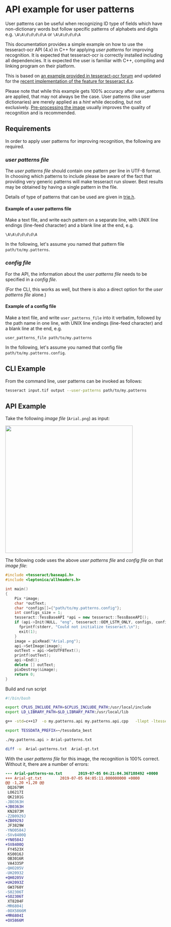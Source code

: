 # API example for user patterns

User patterns can be useful when recognizing ID type of fields which have non-dictionary words but follow specific patterns of alphabets and digits e.g. `\A\A\d\d\d\d\A`  or `\A\A\d\d\d\A`

This documentation provides a simple example on how to use the tesseract-ocr API
(4.x) in C++ for applying _user patterns_ for improving recognition.
It is expected that tesseract-ocr is correctly installed including all dependencies.
It is expected the user is familiar with C++, compiling and linking program on their platform.

This is based on [an example provided in tesseract-ocr forum](https://groups.google.com/forum/#!msg/tesseract-ocr/y052O_DwYic/gsJN1NHBfqkJ) and updated for the [recent implementation of the feature for tesseract 4.x](https://github.com/tesseract-ocr/tesseract/pull/2328).

Please note that while this example gets 100% accuracy after user_patterns are applied, that may not always be the case. User patterns (like user dictionaries) are merely applied as a _hint_ while decoding, but not exclusively. [Pre-processing the image](ImproveQuality.md) usually improves the quality of recognition and is recommended.

## Requirements

In order to apply user patterns for improving recognition, the following are required.

### _user patterns file_

The _user patterns file_ should contain one pattern per line in UTF-8 format.  In choosing which patterns to include please be aware of the fact that providing very generic patterns will make tesseract run slower. Best results may be obtained by having a single pattern in the file.

Details of type of patterns that can be used are given in [trie.h](https://github.com/tesseract-ocr/tesseract/blob/main/src/dict/trie.h#L185).

#### Example of a user patterns file

Make a text file, and write each pattern on a separate line, with UNIX line endings (line-feed character) and a blank line at the end, e.g.

```
\A\A\d\d\d\d\A

```

In the following, let's assume you named that pattern file `path/to/my.patterns`.

### _config file_

For the API, the information about the _user patterns file_ needs to be specified in a _config file_.

(For the CLI, this works as well, but there is also a direct option for the _user patterns file_ alone.)

#### Example of a config file

Make a text file, and write `user_patterns_file` into it verbatim, followed by the path name in one line, with UNIX line endings (line-feed character) and a blank line at the end, e.g.

```
user_patterns_file path/to/my.patterns

```

In the following, let's assume you named that config file `path/to/my.patterns.config`.

## CLI Example

From the command line, user patterns can be invoked as follows:

```sh
tesseract input.tif output --user-patterns path/to/my.patterns
```

## API Example

Take the following _image file_ (`Arial.png`) as input:

 <img src="https://user-images.githubusercontent.com/5095331/60698052-34c08680-9f0b-11e9-8c9a-7c1aaa9b1e02.png" height=400>

The following code uses the above _user patterns file_ and _config file_ on that _image file_:

```C++
#include <tesseract/baseapi.h>
#include <leptonica/allheaders.h>

int main()
{
    Pix *image;
    char *outText;
    char *configs[]={"path/to/my.patterns.config"};
    int configs_size = 1;
    tesseract::TessBaseAPI *api = new tesseract::TessBaseAPI();
    if (api->Init(NULL, "eng", tesseract::OEM_LSTM_ONLY, configs, configs_size, NULL, NULL, false)) {
      fprintf(stderr, "Could not initialize tesseract.\n");
      exit(1);
    }
    image = pixRead("Arial.png");
    api->SetImage(image);
    outText = api->GetUTF8Text();
    printf(outText);
    api->End();
    delete [] outText;
    pixDestroy(&image);
    return 0;
}

```

Build and run script

```sh
#!/bin/bash

export CPLUS_INCLUDE_PATH=$CPLUS_INCLUDE_PATH:/usr/local/include
export LD_LIBRARY_PATH=$LD_LIBRARY_PATH:/usr/local/lib

g++ -std=c++17  -o my.patterns.api my.patterns.api.cpp   -llept -ltesseract

export TESSDATA_PREFIX=~/tessdata_best

./my.patterns.api > Arial-patterns.txt

diff -u  Arial-patterns.txt  Arial-gt.txt
```

With the _user patterns file_ for this image, the recognition is 100% correct. Without it, there are a number of errors:

```patch
--- Arial-patterns-no.txt       2019-07-05 04:21:04.367188492 +0000
+++ Arial-gt.txt        2019-07-05 04:05:11.000000000 +0000
@@ -1,20 +1,20 @@
 DQ2679M
 LO6217I
 QK2101G
-JBO363H
+JB0363H
 KN2873M
-Z2B0929J
+ZB0929J
 JF3829W
-YNO0584J
-SVv8400Q
+YN0584J
+SV8400Q
 FY4523X
 KS0016J
 OB3016R
 VA4335P
-QHO205V
-UH20932
+QH0205V
+UH2093Z
 GW3760Y
-S02306T
+SO2306T
 XT8204F
-MR6804|
-0OX5866M
+MR6804I
+OX5866M
```
